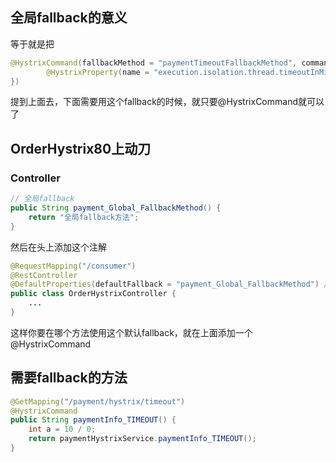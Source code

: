 ## 全局fallback的意义

等于就是把

```java
@HystrixCommand(fallbackMethod = "paymentTimeoutFallbackMethod", commandProperties = {
        @HystrixProperty(name = "execution.isolation.thread.timeoutInMilliseconds", value = "1500")
})
```

提到上面去，下面需要用这个fallback的时候，就只要@HystrixCommand就可以了



## OrderHystrix80上动刀

### Controller

```java
// 全局fallback
public String payment_Global_FallbackMethod() {
    return "全局fallback方法";
}
```

然后在头上添加这个注解

```java
@RequestMapping("/consumer")
@RestController
@DefaultProperties(defaultFallback = "payment_Global_FallbackMethod") // 默认fallback方法
public class OrderHystrixController {
    ...
}
```

这样你要在哪个方法使用这个默认fallback，就在上面添加一个@HystrixCommand



## 需要fallback的方法

```java
@GetMapping("/payment/hystrix/timeout")
@HystrixCommand
public String paymentInfo_TIMEOUT() {
    int a = 10 / 0;
    return paymentHystrixService.paymentInfo_TIMEOUT();
}
```

